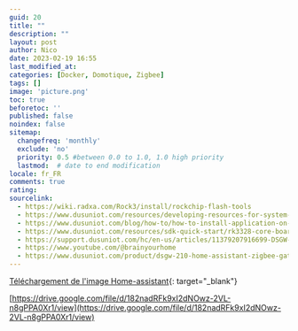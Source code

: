 ```yaml
---
guid: 20
title: ""
description: ""
layout: post
author: Nico
date: 2023-02-19 16:55
last_modified_at: 
categories: [Docker, Domotique, Zigbee]
tags: []
image: 'picture.png'
toc: true
beforetoc: ''
published: false
noindex: false
sitemap:
  changefreq: 'monthly'
  exclude: 'no'
  priority: 0.5 #between 0.0 to 1.0, 1.0 high priority
  lastmod:  # date to end modification
locale: fr_FR
comments: true
rating:  
sourcelink:
  - https://wiki.radxa.com/Rock3/install/rockchip-flash-tools
  - https://www.dusuniot.com/resources/developing-resources-for-system-on-module/
  - https://www.dusuniot.com/blog/how-to/how-to-install-application-on-dsgw-210/
  - https://www.dusuniot.com/resources/sdk-quick-start/rk3328-core-board-sdk-quick-start-guide/
  - https://support.dusuniot.com/hc/en-us/articles/11379207916699-DSGW-210
  - https://www.youtube.com/@brainyourhome
  - https://www.dusuniot.com/product/dsgw-210-home-assistant-zigbee-gateway/
---
```


[Téléchargement de l'image Home-assistant](https://www.dusuniot.com/product/dsgw-210-home-assistant-zigbee-gateway/){: target="_blank"}

[https://drive.google.com/file/d/182nadRFk9xI2dNOwz-2VL-n8gPPA0Xr1/view](https://drive.google.com/file/d/182nadRFk9xI2dNOwz-2VL-n8gPPA0Xr1/view)

